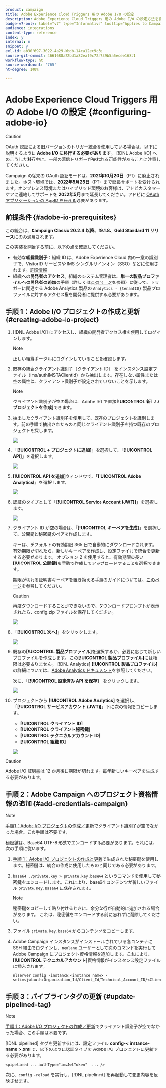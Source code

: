 ```yaml
---
product: campaign
title: Adobe Experience Cloud Triggers 用の Adobe I/O の設定
description: Adobe Experience Cloud Triggers 用の Adobe I/O の設定方法を説明します
badge-v7-only: label="v7" type="Informative" tooltip="Applies to Campaign Classic v7 only"
audience: integrations
content-type: reference
index: y
internal: n
snippet: y
exl-id: ab30f697-3022-4a29-bbdb-14ca12ec9c3e
source-git-commit: 4661688a22bd1a82eaf9c72a739b5a5ecee168b1
workflow-type: ht
source-wordcount: '765'
ht-degree: 100%

---
```


# Adobe Experience Cloud Triggers 用の Adobe I/O の設定 {#configuring-adobe-io}



>[!CAUTION]
>
>OAuth 認証による旧バージョンのトリガー統合を使用している場合は、以下に説明するように **Adobe I/O に移行する必要があります**。
>[!DNL Adobe I/O] へのこうした移行中に、一部の着信トリガーが失われる可能性があることに注意してください。
>
>Campaign の従来の OAuth 認証モードは、**2021年10月20日**（PT）に廃止されました。ホスト環境では、**2022年5月25日**（PT）まで延長サポートを受けられます。オンプレミス環境またはハイブリッド環境のお客様は、アドビカスタマーケアに連絡してサポートを **2022年5月**&#x200B;まで延長してください。アドビに [OAuth アプリケーションの AppID を伝える](../../integrations/using/configuring-pipeline.md#step-optional)必要があります。

## 前提条件 {#adobe-io-prerequisites}

この統合は、**Campaign Classic 20.2.4 以降、19.1.8、Gold Standard 11 リリース**&#x200B;にのみ適用されます。

この実装を開始する前に、以下の点を確認してください。

* 有効な&#x200B;**組織識別子**：組織 ID は、Adobe Experience Cloud 内の一意の識別子で、VisitorID サービスや IMS シングルサインオン（SSO）などに使用されます。[詳細情報](https://experienceleague.adobe.com/docs/core-services/interface/administration/organizations.html?lang=ja)
* 組織への&#x200B;**開発者のアクセス**。組織のシステム管理者は、**単一の製品プロファイルへの開発者の追加**&#x200B;の手順（詳しくは[このページ](https://helpx.adobe.com/jp/enterprise/using/manage-developers.html)を参照）に従って、トリガーに関連する Adobe Analytics 製品の `Analytics - {tenantID}` 製品プロファイルに対するアクセス権を開発者に提供する必要があります。

## 手順 1：Adobe I/O プロジェクトの作成と更新 {#creating-adobe-io-project}

1. [!DNL Adobe I/O] にアクセスし、組織の開発者アクセス権を使用してログインします。

   >[!NOTE]
   >
   > 正しい組織ポータルにログインしていることを確認します。

1. 既存の統合クライアント識別子（クライアント ID） をインスタンス設定ファイル（ims/authIMSTAClientId）から抽出します。存在しない属性または空の属性は、クライアント識別子が設定されていないことを示します。

   >[!NOTE]
   >
   >クライアント識別子が空の場合は、Adobe I/O で直接&#x200B;**[!UICONTROL 新しいプロジェクトを作成]**&#x200B;できます。

1. 抽出したクライアント識別子を使用して、既存のプロジェクトを識別します。前の手順で抽出されたものと同じクライアント識別子を持つ既存のプロジェクトを探します。

   ![](assets/do-not-localize/adobe_io_8.png)

1. 「**[!UICONTROL + プロジェクトに追加]**」を選択して、「**[!UICONTROL API]**」を選択します。

   ![](assets/do-not-localize/adobe_io_1.png)

1. **[!UICONTROL API を追加]**&#x200B;ウィンドウで、「**[!UICONTROL Adobe Analytics]**」を選択します。

   ![](assets/do-not-localize/adobe_io_2.png)

1. 認証のタイプとして「**[!UICONTROL Service Account (JWT)]**」を選択します。

   ![](assets/do-not-localize/adobe_io_3.png)

1. クライアント ID が空の場合は、「**[!UICONTROL キーペアを生成]**」を選択して、公開鍵と秘密鍵のペアを作成します。

   キーは、デフォルトの有効期限 365 日で自動的にダウンロードされます。 有効期限が切れたら、新しいキーペアを作成し、設定ファイルで統合を更新する必要があります。 オプション 2 を使用すると、有効期限の長い&#x200B;**[!UICONTROL 公開鍵]**&#x200B;を手動で作成してアップロードすることを選択できます。

   期限が切れる証明書キーペアを置き換える手順のガイドについては、[このページ](https://developer.adobe.com/developer-console/docs/guides/email-alerts/cert-expiry/#a-step-by-step-guide-to-replacing-expiring-certificate-key-pairs)を参照してください。


   >[!CAUTION]
   >
   >再度ダウンロードすることができないので、ダウンロードプロンプトが表示されたら、config.zip ファイルを保存してください。

   ![](assets/do-not-localize/adobe_io_4.png)

1. 「**[!UICONTROL 次へ]**」をクリックします。

   ![](assets/do-not-localize/adobe_io_5.png)

1. 既存の&#x200B;**[!UICONTROL 製品プロファイル]**&#x200B;を選択するか、必要に応じて新しいプロファイルを作成します。 この&#x200B;**[!UICONTROL 製品プロファイル]**&#x200B;には権限は必要ありません。 [!DNL Analytics] **[!UICONTROL 製品プロファイル]**&#x200B;の詳細については、[Adobe Analytics ドキュメント](https://experienceleague.adobe.com/docs/analytics/admin/admin-console/home.html?lang=ja#admin-console)を参照してください。

   次に、「**[!UICONTROL 設定済み API を保存]**」をクリックします。

   ![](assets/do-not-localize/adobe_io_6.png)

1. プロジェクトから **[!UICONTROL Adobe Analytics]** を選択し、「**[!UICONTROL サービスアカウント (JWT)]**」下に次の情報をコピーします。

   * **[!UICONTROL クライアント ID]**
   * **[!UICONTROL クライアント秘密鍵]**
   * **[!UICONTROL テクニカルアカウント ID]**
   * **[!UICONTROL 組織 ID]**

   ![](assets/do-not-localize/adobe_io_7.png)

>[!CAUTION]
>
>Adobe I/O 証明書は 12 か月後に期限が切れます。毎年新しいキーペアを生成する必要があります。

## 手順 2：Adobe Campaign へのプロジェクト資格情報の追加 {#add-credentials-campaign}

>[!NOTE]
>
>[手順1：Adobe I/O プロジェクトの作成／更新](#creating-adobe-io-project)でクライアント識別子が空でなかった場合、この手順は不要です。

秘密鍵は、Base64 UTF-8 形式でエンコードする必要があります。それには、次の手順に従います。

1. [手順 1：Adobe I/O プロジェクトの作成と更新](#creating-adobe-io-project)で生成された秘密鍵を使用します。秘密鍵は、統合の作成に使用したものと同じである必要があります。

1. `base64 ./private.key > private.key.base64` というコマンドを使用して秘密鍵をエンコードします。これにより、base64 コンテンツが新しいファイル `private.key.base64` に保存されます。

   >[!NOTE]
   >
   >秘密鍵をコピーして貼り付けるときに、余分な行が自動的に追加される場合があります。 これは、秘密鍵をエンコードする前に忘れずに削除してください。

1. ファイル `private.key.base64` からコンテンツをコピーします。

1. Adobe Campaign インスタンスがインストールされている各コンテナに SSH 経由でログインし、`neolane` ユーザーとして次のコマンドを実行して Adobe Campaign にプロジェクト資格情報を追加します。これにより、**[!UICONTROL テクニカルアカウント]**&#x200B;資格情報がインスタンス設定ファイルに挿入されます。

   ```
   nlserver config -instance:<instance name> -setimsjwtauth:Organization_Id/Client_Id/Technical_Account_ID/<Client_Secret>/<Base64_encoded_Private_Key>
   ```

## 手順 3：パイプラインタグの更新 {#update-pipelined-tag}

>[!NOTE]
>
>[手順 1：Adobe I/O プロジェクトの作成／更新](#creating-adobe-io-project)でクライアント識別子が空でなかった場合、この手順は不要です。

[!DNL pipelined] タグを更新するには、設定ファイル **config-&lt; instance-name >.xml** で、以下のように認証タイプを Adobe I/O プロジェクトに更新する必要があります。

```
<pipelined ... authType="imsJwtToken"  ... />
```

次に、`config -reload` を実行し、[!DNL pipelined] を再起動して変更内容を反映させます。
